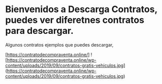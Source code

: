 # Bienvenidos a Descarga Contratos, puedes ver diferetnes contratos para descargar.


Algunos contratos ejemplos que puedes descargar,


[https://contratodecompraventa.online/]
![https://contratodecompraventa.online/wp-content/uploads/2019/09/contratos-gratis-vehiculos.jpg] (https://contratodecompraventa.online/wp-content/uploads/2019/09/contratos-gratis-vehiculos.jpg)


